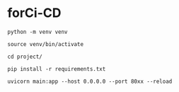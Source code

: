 # forCi-CD

```python -m venv venv```

```source venv/bin/activate```

```cd project/```

```pip install -r requirements.txt```

```uvicorn main:app --host 0.0.0.0 --port 80xx --reload```
